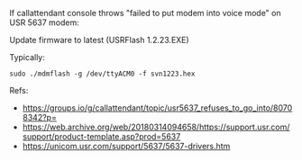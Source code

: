 If callattendant console throws "failed to put modem into voice mode" on USR 5637 modem:

Update firmware to latest (USRFlash 1.2.23.EXE)

Typically:

```sudo ./mdmflash -g /dev/ttyACM0 -f svn1223.hex```

Refs:

*  https://groups.io/g/callattendant/topic/usr5637_refuses_to_go_into/80708342?p=
* https://web.archive.org/web/20180314094658/https://support.usr.com/support/product-template.asp?prod=5637
* https://unicom.usr.com/support/5637/5637-drivers.htm

